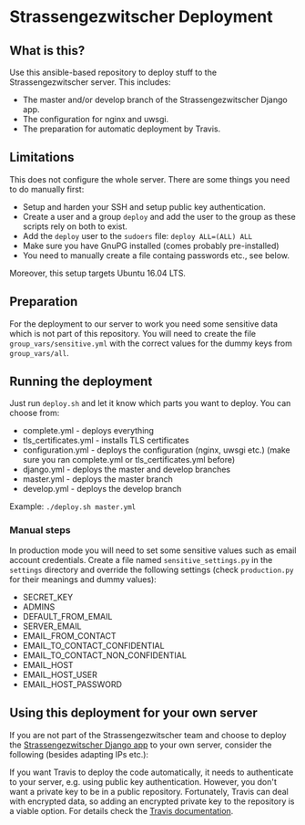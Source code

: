 # Strassengezwitscher Deployment

## What is this?
Use this ansible-based repository to deploy stuff to the Strassengezwitscher server. This includes:

- The master and/or develop branch of the Strassengezwitscher Django app.
- The configuration for nginx and uwsgi.
- The preparation for automatic deployment by Travis.

## Limitations
This does not configure the whole server. There are some things you need to do manually first:

- Setup and harden your SSH and setup public key authentication.
- Create a user and a group `deploy` and add the user to the group as these scripts rely on both to exist.
- Add the `deploy` user to the `sudoers` file: `deploy ALL=(ALL) ALL`
- Make sure you have GnuPG installed (comes probably pre-installed)
- You need to manually create a file containg passwords etc., see below.

Moreover, this setup targets Ubuntu 16.04 LTS.

## Preparation
For the deployment to our server to work you need some sensitive data which is not part of this repository. You will need to create the file `group_vars/sensitive.yml` with the correct values for the dummy keys from `group_vars/all`.

## Running the deployment
Just run `deploy.sh` and let it know which parts you want to deploy. You can choose from:

- complete.yml - deploys everything
- tls_certificates.yml - installs TLS certificates
- configuration.yml - deploys the configuration (nginx, uwsgi etc.) (make sure you ran complete.yml or tls_certificates.yml before)
- django.yml - deploys the master and develop branches
- master.yml - deploys the master branch
- develop.yml - deploys the develop branch

Example:
`
./deploy.sh master.yml
`

### Manual steps
In production mode you will need to set some sensitive values such as email account credentials. Create a file named `sensitive_settings.py` in the `settings` directory and override the following settings (check `production.py` for their meanings and dummy values):

- SECRET_KEY
- ADMINS
- DEFAULT_FROM_EMAIL
- SERVER_EMAIL
- EMAIL_FROM_CONTACT
- EMAIL_TO_CONTACT_CONFIDENTIAL
- EMAIL_TO_CONTACT_NON_CONFIDENTIAL
- EMAIL_HOST
- EMAIL_HOST_USER
- EMAIL_HOST_PASSWORD

## Using this deployment for your own server

If you are not part of the Strassengezwitscher team and choose to deploy the [Strassengezwitscher Django app](https://github.com/Strassengezwitscher/Strassengezwitscher) to your own server, consider the following (besides adapting IPs etc.):

If you want Travis to deploy the code automatically, it needs to authenticate to your server, e.g. using public key authentication. However, you don't want a private key to be in a public repository. Fortunately, Travis can deal with encrypted data, so adding an encrypted private key to the repository is a viable option. For details check the [Travis documentation](https://docs.travis-ci.com/user/encrypting-files/).
